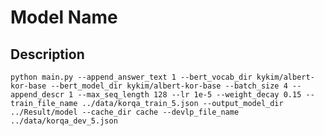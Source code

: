# Model Name

## Description
    python main.py --append_answer_text 1 --bert_vocab_dir kykim/albert-kor-base --bert_model_dir kykim/albert-kor-base --batch_size 4 --append_descr 1 --max_seq_length 128 --lr 1e-5 --weight_decay 0.15 --train_file_name ../data/korqa_train_5.json --output_model_dir ../Result/model --cache_dir cache --devlp_file_name ../data/korqa_dev_5.json
